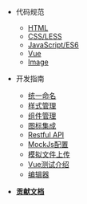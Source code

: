 - 代码规范
    - [HTML](style/html)
    - [CSS/LESS](style/less)
    - [JavaScript/ES6](style/es6)
    - [Vue](style/vue)
    - [Image](style/image)

- 开发指南
    - [统一命名](doc/naming)
    - [样式管理](doc/css)
    - [组件管理](doc/components)
    - [图标集成](doc/icon)
    - [Restful API](doc/api)
    - [MockJs配置](doc/mockjs)
    - [模拟文件上传](doc/upload)
    - [Vue测试介绍](doc/vue-test)
    - [编辑器](doc/editor)

- [**贡献文档**](contribution)
